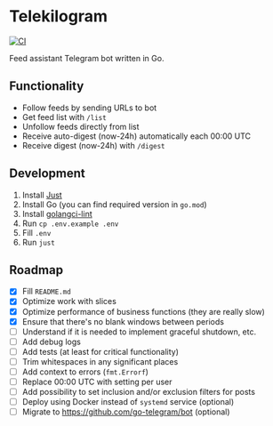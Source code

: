 # Telekilogram

[![CI](https://github.com/hu553in/telekilogram/actions/workflows/ci.yml/badge.svg)](https://github.com/hu553in/telekilogram/actions/workflows/ci.yml)

Feed assistant Telegram bot written in Go.

## Functionality

- Follow feeds by sending URLs to bot
- Get feed list with `/list`
- Unfollow feeds directly from list
- Receive auto-digest (now-24h) automatically each 00:00 UTC
- Receive digest (now-24h) with `/digest`

## Development

1. Install [Just](https://just.systems/)
1. Install Go (you can find required version in `go.mod`)
1. Install [golangci-lint](https://golangci-lint.run/)
1. Run `cp .env.example .env`
1. Fill `.env`
1. Run `just`

## Roadmap

- [x] Fill `README.md`
- [x] Optimize work with slices
- [x] Optimize performance of business functions (they are really slow)
- [x] Ensure that there's no blank windows between periods
- [ ] Understand if it is needed to implement graceful shutdown, etc.
- [ ] Add debug logs
- [ ] Add tests (at least for critical functionality)
- [ ] Trim whitespaces in any significant places
- [ ] Add context to errors (`fmt.Errorf`)
- [ ] Replace 00:00 UTC with setting per user
- [ ] Add possibility to set inclusion and/or exclusion filters for posts
- [ ] Deploy using Docker instead of `systemd` service (optional)
- [ ] Migrate to https://github.com/go-telegram/bot (optional)
